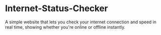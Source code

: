 # Internet-Status-Checker
A simple website that lets you check your internet connection and speed in real time, showing whether you're online or offline instantly.
